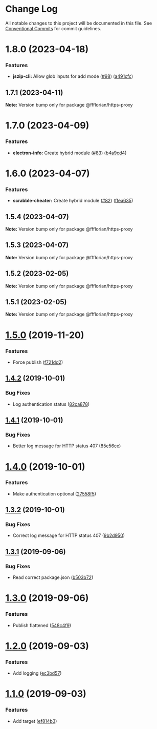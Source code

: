 # Change Log

All notable changes to this project will be documented in this file.
See [Conventional Commits](https://conventionalcommits.org) for commit guidelines.

# 1.8.0 (2023-04-18)


### Features

* **jszip-cli:** Allow glob inputs for add mode ([#98](https://github.com/ffflorian/node-packages/issues/98)) ([a491cfc](https://github.com/ffflorian/node-packages/commit/a491cfcb04d9abdb8e0b2c9995a0de63f05510d9))





## 1.7.1 (2023-04-11)

**Note:** Version bump only for package @ffflorian/https-proxy





# 1.7.0 (2023-04-09)


### Features

* **electron-info:** Create hybrid module ([#83](https://github.com/ffflorian/node-packages/issues/83)) ([b4a9cd4](https://github.com/ffflorian/node-packages/commit/b4a9cd469cdd21da520ce1d02c878359c0546340))





# 1.6.0 (2023-04-07)


### Features

* **scrabble-cheater:** Create hybrid module ([#82](https://github.com/ffflorian/node-packages/issues/82)) ([ffea635](https://github.com/ffflorian/node-packages/commit/ffea6358e04ce5280f38a1ef4dd1271bb37e422e))





## 1.5.4 (2023-04-07)

**Note:** Version bump only for package @ffflorian/https-proxy





## 1.5.3 (2023-04-07)

**Note:** Version bump only for package @ffflorian/https-proxy





## 1.5.2 (2023-02-05)

**Note:** Version bump only for package @ffflorian/https-proxy





## 1.5.1 (2023-02-05)

**Note:** Version bump only for package @ffflorian/https-proxy





# [1.5.0](https://github.com/ffflorian/https-proxy/compare/v1.4.2...v1.5.0) (2019-11-20)

### Features

- Force publish ([f721dd2](https://github.com/ffflorian/https-proxy/commit/f721dd2))

## [1.4.2](https://github.com/ffflorian/https-proxy/compare/v1.4.1...v1.4.2) (2019-10-01)

### Bug Fixes

- Log authentication status ([82ca878](https://github.com/ffflorian/https-proxy/commit/82ca878))

## [1.4.1](https://github.com/ffflorian/https-proxy/compare/v1.4.0...v1.4.1) (2019-10-01)

### Bug Fixes

- Better log message for HTTP status 407 ([85e56ce](https://github.com/ffflorian/https-proxy/commit/85e56ce))

# [1.4.0](https://github.com/ffflorian/https-proxy/compare/v1.3.2...v1.4.0) (2019-10-01)

### Features

- Make authentication optional ([27558f5](https://github.com/ffflorian/https-proxy/commit/27558f5))

## [1.3.2](https://github.com/ffflorian/https-proxy/compare/v1.3.1...v1.3.2) (2019-10-01)

### Bug Fixes

- Correct log message for HTTP status 407 ([9b2d950](https://github.com/ffflorian/https-proxy/commit/9b2d950))

## [1.3.1](https://github.com/ffflorian/https-proxy/compare/v1.3.0...v1.3.1) (2019-09-06)

### Bug Fixes

- Read correct package.json ([b503b72](https://github.com/ffflorian/https-proxy/commit/b503b72))

# [1.3.0](https://github.com/ffflorian/https-proxy/compare/v1.2.0...v1.3.0) (2019-09-06)

### Features

- Publish flattened ([548c4f9](https://github.com/ffflorian/https-proxy/commit/548c4f9))

# [1.2.0](https://github.com/ffflorian/https-proxy/compare/v1.1.0...v1.2.0) (2019-09-03)

### Features

- Add logging ([ec3bd57](https://github.com/ffflorian/https-proxy/commit/ec3bd57))

# [1.1.0](https://github.com/ffflorian/https-proxy/compare/v1.0.0...v1.1.0) (2019-09-03)

### Features

- Add target ([ef814b3](https://github.com/ffflorian/https-proxy/commit/ef814b3))

